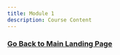 ```yaml
---
title: Module 1
description: Course Content
---
```


### [Go Back to Main Landing Page](https://jmerten.github.io/BUAD5112)
